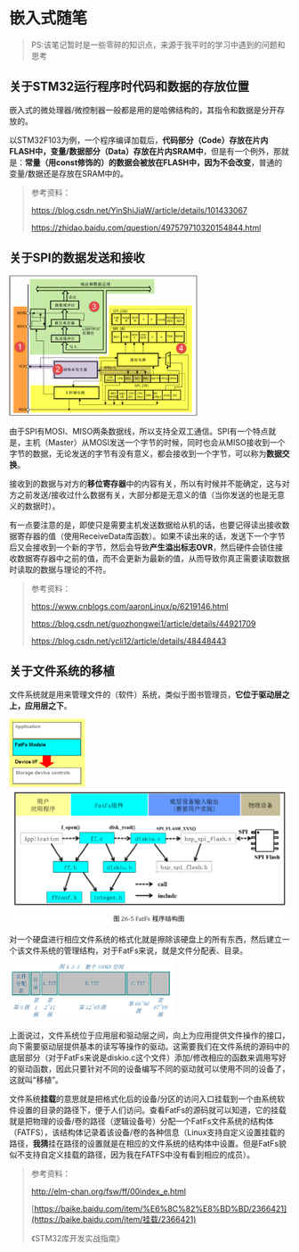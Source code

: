 # 嵌入式随笔

> PS:该笔记暂时是一些零碎的知识点，来源于我平时的学习中遇到的问题和思考





## 关于STM32运行程序时代码和数据的存放位置

嵌入式的微处理器/微控制器一般都是用的是哈佛结构的，其指令和数据是分开存放的。

以STM32F103为例，一个程序编译加载后，**代码部分（Code）存放在片内FLASH中，变量/数据部分（Data）存放在片内SRAM中**，但是有一个例外，那就是：**常量（用const修饰的）的数据会被放在FLASH中，因为不会改变**，普通的变量/数据还是存放在SRAM中的。

> 参考资料：
>
> https://blog.csdn.net/YinShiJiaW/article/details/101433067
>
> https://zhidao.baidu.com/question/497579710320154844.html





## 关于SPI的数据发送和接收

<img src="嵌入式随笔.assets/image-20200726224919200.png" alt="image-20200726224919200" style="zoom:33%;" />

由于SPI有MOSI、MISO两条数据线，所以支持全双工通信。SPI有一个特点就是，主机（Master）从MOSI发送一个字节的时候，同时也会从MISO接收到一个字节的数据，无论发送的字节有没有意义，都会接收到一个字节，可以称为**数据交换**。

接收到的数据与对方的**移位寄存器**中的内容有关，所以有时候并不能确定，这与对方之前发送/接收过什么数据有关，大部分都是无意义的值（当你发送的也是无意义的数据时）。

有一点要注意的是，即使只是需要主机发送数据给从机的话，也要记得读出接收数据寄存器的值（使用ReceiveData库函数）。如果不读出来的话，发送下一个字节后又会接收到一个新的字节，然后会导致**产生溢出标志OVR**，然后硬件会锁住接收数据寄存器中之前的值，而不会更新为最新的值，从而导致你真正需要读取数据时读取的数据与理论的不符。



> 参考资料：
>
> https://www.cnblogs.com/aaronLinux/p/6219146.html
>
> https://blog.csdn.net/guozhongwei1/article/details/44921709
>
> https://blog.csdn.net/ycli12/article/details/48448443





## 关于文件系统的移植

文件系统就是用来管理文件的（软件）系统，类似于图书管理员，**它位于驱动层之上，应用层之下**。

<img src="嵌入式随笔.assets/image-20200728220740636.png" alt="image-20200728220740636" style="zoom:33%;" />

<img src="嵌入式随笔.assets/image-20200728224034521.png" alt="image-20200728224034521" style="zoom:50%;" />

对一个硬盘进行相应文件系统的格式化就是擦除该硬盘上的所有东西，然后建立一个该文件系统的管理结构，对于FatFs来说，就是文件分配表、目录。

<img src="嵌入式随笔.assets/image-20200728221118558.png" alt="image-20200728221118558" style="zoom: 33%;" />

上面说过，文件系统位于应用层和驱动层之间，向上为应用提供文件操作的接口，向下需要驱动层提供基本的读写等操作的驱动。这需要我们在文件系统的源码中的底层部分（对于FatFs来说是diskio.c这个文件）添加/修改相应的函数来调用写好的驱动函数，因此只要针对不同的设备编写不同的驱动就可以使用不同的设备了，这就叫“移植”。

文件系统**挂载**的意思就是把格式化后的设备/分区的访问入口挂载到一个由系统软件设置的目录的路径下，便于人们访问。查看FatFs的源码就可以知道，它的挂载就是把物理的设备/卷的路径（逻辑设备号）分配一个FatFs文件系统的结构体（FATFS），该结构体记录着该设备/卷的各种信息（Linux支持自定义设置挂载的路径，**我猜**挂在路径的设置就是在相应的文件系统的结构体中设置。但是FatFs貌似不支持自定义挂载的路径，因为我在FATFS中没有看到相应的成员）。

> 参考资料：
>
> http://elm-chan.org/fsw/ff/00index_e.html
>
> [https://baike.baidu.com/item/%E6%8C%82%E8%BD%BD/2366421](https://baike.baidu.com/item/挂载/2366421)
>
> 《STM32库开发实战指南》